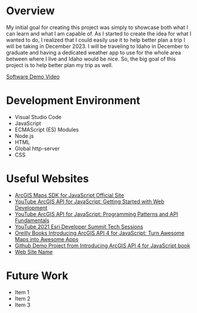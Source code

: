 # Overview

My initial goal for creating this project was simply to showcase both what I can learn and what I am capable of. As I started to create the idea for what I wanted to do, I realized that I could easily use it to help better plan a trip I will be taking in December 2023. I will be traveling to Idaho in December to graduate and having a dedicated weather app to use for the whole area between where I live and Idaho would be nice. So, the big goal of this project is to help better plan my trip as well. 


[Software Demo Video](http://youtube.link.goes.here)

# Development Environment

- Visual Studio Code
- JavaScript
- ECMAScript (ES) Modules
- Node.js
- HTML
- Global http-server
- CSS

# Useful Websites

* [ArcGIS Maps SDK for JavaScript Official Site](https://developers.arcgis.com/javascript/latest/)
* [YouTube ArcGIS API for JavaScript: Getting Started with Web Development](https://www.youtube.com/watch?v=z9kIZjUjsZ4)
* [YouTube ArcGIS API for JavaScript: Programming Patterns and API Fundamentals](https://www.youtube.com/watch?v=mA8uLu4-IcU)
* [YouTube 2021 Esri Developer Summit Tech Sessions](https://www.youtube.com/playlist?list=PLaPDDLTCmy4btgVu7omfiaw6PhKUzyk0M)
* [Oreilly Books Introducing ArcGIS API 4 for JavaScript: Turn Awesome Maps into Awesome Apps](https://learning.oreilly.com/library/view/introducing-arcgis-api/9781484232828/)
* [Github Demo Project from Introducing ArcGIS API 4 for JavaScript book](https://github.com/odoe/esrijs4-ts-demo)
* [Web Site Name](http://url.link.goes.here)

# Future Work

* Item 1
* Item 2
* Item 3